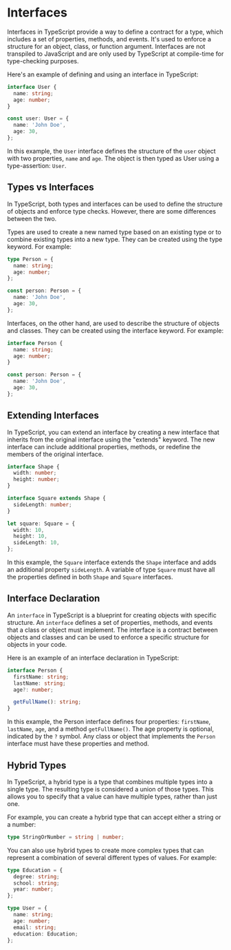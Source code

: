 # Interfaces

Interfaces in TypeScript provide a way to define a contract for a type, which includes a set of properties, methods, and events. It's used to enforce a structure for an object, class, or function argument. Interfaces are not transpiled to JavaScript and are only used by TypeScript at compile-time for type-checking purposes.

Here's an example of defining and using an interface in TypeScript:

```typescript
interface User {
  name: string;
  age: number;
}

const user: User = {
  name: 'John Doe',
  age: 30,
};
```

In this example, the `User` interface defines the structure of the `user` object with two properties, `name` and `age`. The object is then typed as User using a type-assertion: `User`.

## Types vs Interfaces

In TypeScript, both types and interfaces can be used to define the structure of objects and enforce type checks. However, there are some differences between the two.

Types are used to create a new named type based on an existing type or to combine existing types into a new type. They can be created using the type keyword. For example:

```typescript
type Person = {
  name: string;
  age: number;
};

const person: Person = {
  name: 'John Doe',
  age: 30,
};
```

Interfaces, on the other hand, are used to describe the structure of objects and classes. They can be created using the interface keyword. For example:

```typescript
interface Person {
  name: string;
  age: number;
}

const person: Person = {
  name: 'John Doe',
  age: 30,
};
```

## Extending Interfaces

In TypeScript, you can extend an interface by creating a new interface that inherits from the original interface using the "extends" keyword. The new interface can include additional properties, methods, or redefine the members of the original interface.

```typescript
interface Shape {
  width: number;
  height: number;
}

interface Square extends Shape {
  sideLength: number;
}

let square: Square = {
  width: 10,
  height: 10,
  sideLength: 10,
};
```

In this example, the `Square` interface extends the `Shape` interface and adds an additional property `sideLength`. A variable of type `Square` must have all the properties defined in both `Shape` and `Square` interfaces.

## Interface Declaration

An `interface` in TypeScript is a blueprint for creating objects with specific structure. An `interface` defines a set of properties, methods, and events that a class or object must implement. The interface is a contract between objects and classes and can be used to enforce a specific structure for objects in your code.

Here is an example of an interface declaration in TypeScript:

```typescript
interface Person {
  firstName: string;
  lastName: string;
  age?: number;

  getFullName(): string;
}
```

In this example, the Person interface defines four properties: `firstName`, `lastName`, `age`, and a method `getFullName()`. The age property is optional, indicated by the `?` symbol. Any class or object that implements the `Person` interface must have these properties and method.

## Hybrid Types

In TypeScript, a hybrid type is a type that combines multiple types into a single type. The resulting type is considered a union of those types. This allows you to specify that a value can have multiple types, rather than just one.

For example, you can create a hybrid type that can accept either a string or a number:

```typescript
type StringOrNumber = string | number;
```

You can also use hybrid types to create more complex types that can represent a combination of several different types of values. For example:

```typescript
type Education = {
  degree: string;
  school: string;
  year: number;
};

type User = {
  name: string;
  age: number;
  email: string;
  education: Education;
};
```
